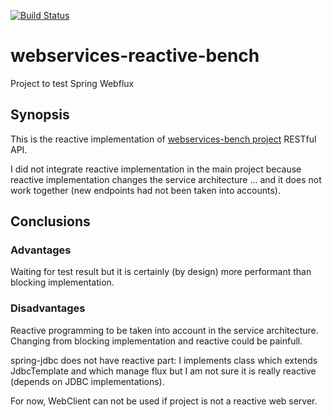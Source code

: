 [![Build Status](https://travis-ci.org/vlachenal/webservices-reactive-bench.svg?branch=master)](https://travis-ci.org/vlachenal/webservices-reactive-bench)

# webservices-reactive-bench

 Project to test Spring Webflux

## Synopsis

This is the reactive implementation of [webservices-bench project](https://github.com/vlachenal/webservices-bench) RESTful API.

I did not integrate reactive implementation in the main project because reactive implementation changes the service architecture ... and it does not work together (new endpoints had not been taken into accounts).

## Conclusions

### Advantages

Waiting for test result but it is certainly (by design) more performant than blocking implementation.

### Disadvantages

Reactive programming to be taken into account in the service architecture. Changing from blocking implementation and reactive could be painfull.

spring-jdbc does not have reactive part: I implements class which extends JdbcTemplate and which manage flux but I am not sure it is really reactive (depends on JDBC implementations).

For now, WebClient can not be used if project is not a reactive web server.
